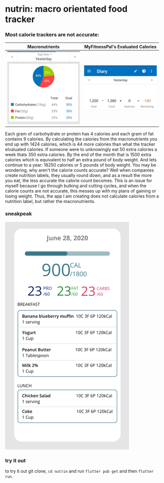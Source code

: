 # nutrin: macro orientated food tracker

### Most calorie trackers are not accurate: 
Macronutrients             |  MyFitnessPal's Evaluated Calories
:-------------------------:|:-------------------------:
![](/readmeimgs/macro.jpg)   |  ![](/readmeimgs/calorie.jpg)

Each gram of carbohydrate or protein has 4 calories and each gram of fat contains 9 calories. By calculating the calories from the macronutrients you end up with 1424 calories, which is 44 more calories than what the tracker elvaluated calories. If someone were to unknowingly eat 50 extra calories a week thats 350 extra calories. By the end of the month that is 1500 extra calories which is equivalent to half an extra pound of body weight. And lets continue to a year: 18250 calories or 5 pounds of body weight. You may be wondering, why aren't the calorie counts accurate? Well when companies create nutrition labels, they usually round down, and as a result the more you eat, the less accurate the calorie count becomes. This is an issue for myself because I go through bulking and cutting cycles, and when the calorie counts are not accurate, this messes up with my plans of gaining or losing weight. Thus, the app I am creating does not calculate calories from a nutrition label, but rather the macronutrients. 

### sneakpeak
<img src="/readmeimgs/figma.png" alt="drawing"/>

### try it out
to try it out git clone, `cd nutrin` and run `flutter pub get` and then `flutter run`. 
